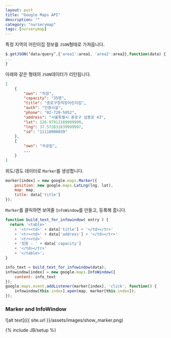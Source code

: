 ```yaml
---
layout: post
title: "Google Maps API"
description: ""
category: "nurserymap"
tags: [nurserymap]
---
```


특정 지역의 어린이집 정보를 `JSON`형태로 가져옵니다.

``` javascript
$.getJSON(‘data/query’,{'area1':area1, 'area2':area2},function(data) {
...
}
```

아래와 같은 형태의 `JSON`데이터가 리턴됩니다.

``` json
[
	{
		"own": "직장", 
		"capacity": "35명", 
		"title": "종로구청직장어린이집", 
		"auth": "인증시설", 
		"phone": "02-720-5852", 
		"address": "서울특별시 종로구 삼봉로 43", 
		"lat": 126.97912289999999, 
		"lng": 37.572832839999997, 
		"id": "11110000039"
	},
	{
		"own": "국공립",
		...
	}
]
```

위도/경도 데이터로 `Marker`를 생성합니다.

``` javascript
marker[index] = new google.maps.Marker({
	position: new google.maps.LatLng(lng, lat),
	map: map,
	title: data['title']
});
```

`Marker`를 클릭하면 보여줄 `InfoWindow`를 만들고, 등록해 줍니다.

``` javascript
function build_text_for_infowindow( entry ) {
  return '<table>'
  	+ '<tr><td>' + data['title'] + '</td></tr>'
    + '<tr><td>' + data['address'] + '</td></tr>'
    + '<tr><td>'
    + '정원 : ' + data['capacity']
    + '</td></tr>'
    + '</table>';  
}

info_text = build_text_for_infowindow(data);
infowindow[index] = new google.maps.InfoWindow({
	content: info_text
});
google.maps.event.addListener(marker[index], 'click', function() {
	infowindow[this.index].open(map, marker[this.index]);
});
```
### Marker and InfoWindow
![alt text]({{ site.url }}/assets/images/show_marker.png)

{% include JB/setup %}
